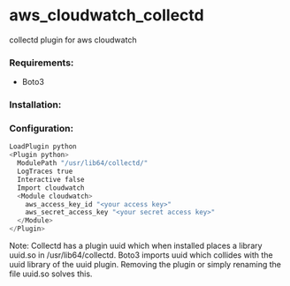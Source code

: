 # aws_cloudwatch_collectd
collectd plugin for aws cloudwatch 

### Requirements:

- Boto3

### Installation:

### Configuration:

```python
LoadPlugin python
<Plugin python>
  ModulePath "/usr/lib64/collectd/"
  LogTraces true
  Interactive false
  Import cloudwatch
  <Module cloudwatch>
    aws_access_key_id "<your access key>"
    aws_secret_access_key "<your secret access key>"
  </Module>
</Plugin>
```

Note: Collectd has a plugin uuid which when installed places a library uuid.so in /usr/lib64/collectd. Boto3 imports uuid which collides with the uuid library of the uuid plugin. Removing the plugin or simply renaming the file uuid.so solves this. 
